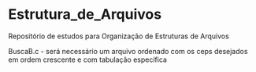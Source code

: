 # Estrutura_de_Arquivos
Repositório de estudos para Organização de Estruturas de Arquivos

BuscaB.c - será necessário um arquivo ordenado com os ceps desejados em ordem crescente e com tabulação específica
